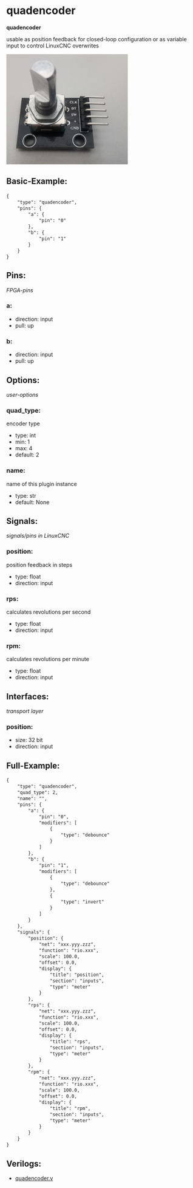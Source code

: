 # quadencoder
**quadencoder**

usable as position feedback for closed-loop configuration or as variable input to control LinuxCNC overwrites


![image.png](image.png)

## Basic-Example:
```
{
    "type": "quadencoder",
    "pins": {
        "a": {
            "pin": "0"
        },
        "b": {
            "pin": "1"
        }
    }
}
```

## Pins:
*FPGA-pins*
### a:

 * direction: input
 * pull: up

### b:

 * direction: input
 * pull: up


## Options:
*user-options*
### quad_type:
encoder type

 * type: int
 * min: 1
 * max: 4
 * default: 2

### name:
name of this plugin instance

 * type: str
 * default: None


## Signals:
*signals/pins in LinuxCNC*
### position:
position feedback in steps

 * type: float
 * direction: input

### rps:
calculates revolutions per second

 * type: float
 * direction: input

### rpm:
calculates revolutions per minute

 * type: float
 * direction: input


## Interfaces:
*transport layer*
### position:

 * size: 32 bit
 * direction: input


## Full-Example:
```
{
    "type": "quadencoder",
    "quad_type": 2,
    "name": "",
    "pins": {
        "a": {
            "pin": "0",
            "modifiers": [
                {
                    "type": "debounce"
                }
            ]
        },
        "b": {
            "pin": "1",
            "modifiers": [
                {
                    "type": "debounce"
                },
                {
                    "type": "invert"
                }
            ]
        }
    },
    "signals": {
        "position": {
            "net": "xxx.yyy.zzz",
            "function": "rio.xxx",
            "scale": 100.0,
            "offset": 0.0,
            "display": {
                "title": "position",
                "section": "inputs",
                "type": "meter"
            }
        },
        "rps": {
            "net": "xxx.yyy.zzz",
            "function": "rio.xxx",
            "scale": 100.0,
            "offset": 0.0,
            "display": {
                "title": "rps",
                "section": "inputs",
                "type": "meter"
            }
        },
        "rpm": {
            "net": "xxx.yyy.zzz",
            "function": "rio.xxx",
            "scale": 100.0,
            "offset": 0.0,
            "display": {
                "title": "rpm",
                "section": "inputs",
                "type": "meter"
            }
        }
    }
}
```

## Verilogs:
 * [quadencoder.v](quadencoder.v)
